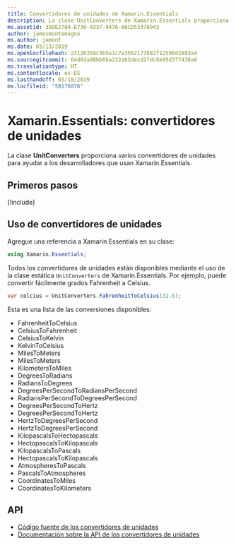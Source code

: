 ```yaml
---
title: Convertidores de unidades de Xamarin.Essentials
description: La clase UnitConverters de Xamarin.Essentials proporciona varios convertidores de unidades para ayudar a los desarrolladores que usan Xamarin.Essentials.
ms.assetid: 35DE2704-E730-4337-9476-66CD53376943
author: jamesmontemagno
ms.author: jamont
ms.date: 03/13/2019
ms.openlocfilehash: 23126359c3b5e1c7e3562177b82f12596d2893a4
ms.sourcegitcommit: 64d6da88bb6ba222ab2decd2fdc8e95d377438a6
ms.translationtype: HT
ms.contentlocale: es-ES
ms.lasthandoff: 03/18/2019
ms.locfileid: "58176076"
---
```

# <a name="xamarinessentials-unit-converters"></a>Xamarin.Essentials: convertidores de unidades

La clase **UnitConverters** proporciona varios convertidores de unidades para ayudar a los desarrolladores que usan Xamarin.Essentials.

## <a name="get-started"></a>Primeros pasos

[!include[](~/essentials/includes/get-started.md)]

## <a name="using-unit-converters"></a>Uso de convertidores de unidades

Agregue una referencia a Xamarin.Essentials en su clase:

```csharp
using Xamarin.Essentials;
```

Todos los convertidores de unidades están disponibles mediante el uso de la clase estática `UnitConverters` de Xamarin.Essentials. Por ejemplo, puede convertir fácilmente grados Fahrenheit a Celsius.

```csharp
var celcius = UnitConverters.FahrenheitToCelsius(32.0);
```

Esta es una lista de las conversiones disponibles:

* FahrenheitToCelsius
* CelsiusToFahrenheit
* CelsiusToKelvin
* KelvinToCelsius
* MilesToMeters
* MilesToMeters
* KilometersToMiles
* DegreesToRadians
* RadiansToDegrees
* DegreesPerSecondToRadiansPerSecond
* RadiansPerSecondToDegreesPerSecond
* DegreesPerSecondToHertz
* DegreesPerSecondToHertz
* HertzToDegreesPerSecond
* HertzToDegreesPerSecond
* KilopascalsToHectopascals
* HectopascalsToKilopascals
* KilopascalsToPascals
* HectopascalsToKilopascals
* AtmospheresToPascals
* PascalsToAtmospheres
* CoordinatesToMiles
* CoordinatesToKilometers

## <a name="api"></a>API

- [Código fuente de los convertidores de unidades](https://github.com/xamarin/Essentials/tree/master/Xamarin.Essentials/Types/UnitConverters.shared.cs)
- [Documentación sobre la API de los convertidores de unidades](xref:Xamarin.Essentials.UnitConverters)
